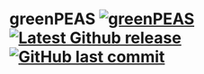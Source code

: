 # greenPEAS [![greenPEAS](https://img.shields.io/badge/green-PEAS-success)](https://github.com/hfenaux/greenPEAS) [![Latest Github release](https://img.shields.io/badge/build-development-informational)](https://github.com/hfenaux/greenPEAS)    [![GitHub last commit](https://img.shields.io/github/last-commit/google/skia.svg?style=flat)]()
